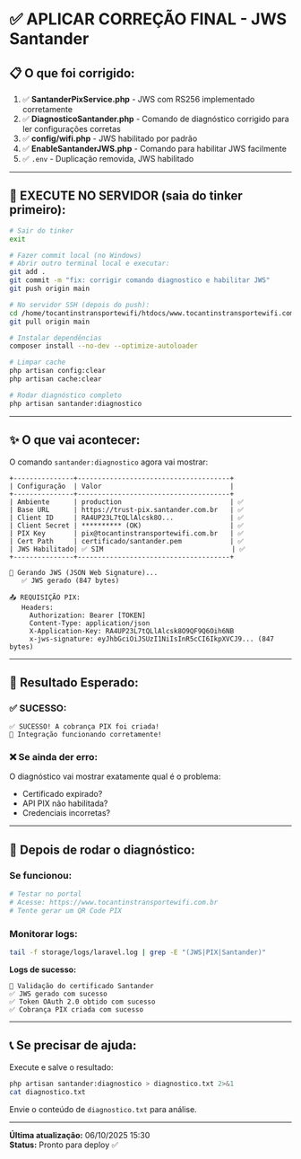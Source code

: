 # ✅ APLICAR CORREÇÃO FINAL - JWS Santander

## 📋 O que foi corrigido:

1. ✅ **SantanderPixService.php** - JWS com RS256 implementado corretamente
2. ✅ **DiagnosticoSantander.php** - Comando de diagnóstico corrigido para ler configurações corretas
3. ✅ **config/wifi.php** - JWS habilitado por padrão
4. ✅ **EnableSantanderJWS.php** - Comando para habilitar JWS facilmente
5. ✅ `.env` - Duplicação removida, JWS habilitado

---

## 🚀 EXECUTE NO SERVIDOR (saia do tinker primeiro):

```bash
# Sair do tinker
exit

# Fazer commit local (no Windows)
# Abrir outro terminal local e executar:
git add .
git commit -m "fix: corrigir comando diagnostico e habilitar JWS"
git push origin main

# No servidor SSH (depois do push):
cd /home/tocantinstransportewifi/htdocs/www.tocantinstransportewifi.com.br
git pull origin main

# Instalar dependências
composer install --no-dev --optimize-autoloader

# Limpar cache
php artisan config:clear
php artisan cache:clear

# Rodar diagnóstico completo
php artisan santander:diagnostico
```

---

## ✨ O que vai acontecer:

O comando `santander:diagnostico` agora vai mostrar:

```
+---------------+--------------------------------------+
| Configuração  | Valor                                |
+---------------+--------------------------------------+
| Ambiente      | production                           | ✅
| Base URL      | https://trust-pix.santander.com.br   | ✅
| Client ID     | RA4UP23L7tQLlAlcsk8O...              | ✅
| Client Secret | ********** (OK)                      | ✅
| PIX Key       | pix@tocantinstransportewifi.com.br   | ✅
| Cert Path     | certificado/santander.pem            | ✅
| JWS Habilitado| ✅ SIM                                | ✅
+---------------+--------------------------------------+

🔐 Gerando JWS (JSON Web Signature)...
   ✅ JWS gerado (847 bytes)

📤 REQUISIÇÃO PIX:
   Headers:
     Authorization: Bearer [TOKEN]
     Content-Type: application/json
     X-Application-Key: RA4UP23L7tQLlAlcsk8O9QF9Q6Oih6NB
     x-jws-signature: eyJhbGciOiJSUzI1NiIsInR5cCI6IkpXVCJ9... (847 bytes)
```

---

## 🎯 Resultado Esperado:

### ✅ **SUCESSO:**
```
✅ SUCESSO! A cobrança PIX foi criada!
🎉 Integração funcionando corretamente!
```

### ❌ **Se ainda der erro:**

O diagnóstico vai mostrar exatamente qual é o problema:
- Certificado expirado?
- API PIX não habilitada?
- Credenciais incorretas?

---

## 🧪 Depois de rodar o diagnóstico:

### Se funcionou:
```bash
# Testar no portal
# Acesse: https://www.tocantinstransportewifi.com.br
# Tente gerar um QR Code PIX
```

### Monitorar logs:
```bash
tail -f storage/logs/laravel.log | grep -E "(JWS|PIX|Santander)"
```

**Logs de sucesso:**
```
🔐 Validação do certificado Santander
✅ JWS gerado com sucesso
✅ Token OAuth 2.0 obtido com sucesso
✅ Cobrança PIX criada com sucesso
```

---

## 📞 Se precisar de ajuda:

Execute e salve o resultado:
```bash
php artisan santander:diagnostico > diagnostico.txt 2>&1
cat diagnostico.txt
```

Envie o conteúdo de `diagnostico.txt` para análise.

---

**Última atualização:** 06/10/2025 15:30  
**Status:** Pronto para deploy ✅

